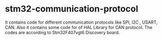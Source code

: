 # stm32-communication-protocol
It contains code for different communication protocols like SPI, I2C , USART, CAN. Also it contains some code for of HAL Library for CAN protocol. The codes are according to Stm32F407vgt6 Discovery board.
